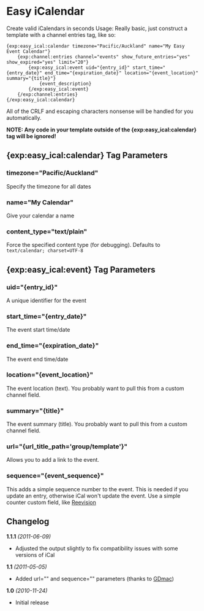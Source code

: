 Easy iCalendar
================

Create valid iCalendars in seconds
Usage: Really basic, just construct a template with a channel entries tag, like so:

	{exp:easy_ical:calendar timezone="Pacific/Auckland" name="My Easy Event Calendar"}
		{exp:channel:entries channel="events" show_future_entries="yes" show_expired="yes" limit="20"}
			{exp:easy_ical:event uid="{entry_id}" start_time="{entry_date}" end_time="{expiration_date}" location="{event_location}" summary="{title}"}
				{event_description}
			{/exp:easy_ical:event}
		{/exp:channel:entries}
	{/exp:easy_ical:calendar}

All of the CRLF and escaping characters nonsense will be handled for you automatically.

**NOTE: Any code in your template outside of the {exp:easy_ical:calendar} tag will be ignored!**

{exp:easy_ical:calendar} Tag Parameters
---------------------------------------

### timezone="Pacific/Auckland"

Specify the timezone for all dates

### name="My Calendar"

Give your calendar a name

### content_type="text/plain"

Force the specified content type (for debugging). Defaults to `text/calendar; charset=UTF-8`

{exp:easy_ical:event} Tag Parameters
------------------------------------

### uid="{entry_id}"

A unique identifier for the event

### start_time="{entry_date}"

The event start time/date

### end_time="{expiration_date}"

The event end time/date

### location="{event_location}"

The event location (text). You probably want to pull this from a custom channel field.

### summary="{title}"

The event summary (title). You probably want to pull this from a custom channel field.

### url="{url_title_path='group/template'}"

Allows you to add a link to the event.

### sequence="{event_sequence}"

This adds a simple sequence number to the event. This is needed if you update an entry, otherwise
iCal won't update the event. Use a simple counter custom field, like [Reevision](http://github.com/GDmac/Reevision.ee_addon)

Changelog
---------

**1.1.1** *(2011-06-09)*

* Adjusted the output slightly to fix compatibility issues with some versions of iCal

**1.1** *(2011-05-05)*

* Added url="" and sequence="" parameters (thanks to [GDmac](http://github.com/GDmac))

**1.0** *(2010-11-24)*

* Initial release
